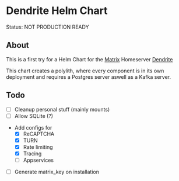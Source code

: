 # Dendrite Helm Chart

Status: NOT PRODUCTION READY

## About

This is a first try for a Helm Chart for the [Matrix](https://matrix.org) Homeserver [Dendrite](https://github.com/matrix-org/dendrite)

This chart creates a polylith, where every component is in its own deployment and requires a Postgres server aswell as a Kafka server.

## Todo

- [ ] Cleanup personal stuff (mainly mounts)
- [ ] Allow SQLite (?)
- Add configs for
  - [x] ReCAPTCHA
  - [x] TURN
  - [x] Rate limiting
  - [x] Tracing
  - [ ] Appservices
- [ ] Generate matrix_key on installation
